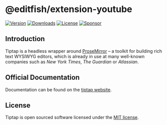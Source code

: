 # @editfish/extension-youtube
[![Version](https://img.shields.io/npm/v/@editfish/extension-youtube.svg?label=version)](https://www.npmjs.com/package/@editfish/extension-youtube)
[![Downloads](https://img.shields.io/npm/dm/@editfish/extension-youtube.svg)](https://npmcharts.com/compare/tiptap?minimal=true)
[![License](https://img.shields.io/npm/l/@editfish/extension-youtube.svg)](https://www.npmjs.com/package/@editfish/extension-youtube)
[![Sponsor](https://img.shields.io/static/v1?label=Sponsor&message=%E2%9D%A4&logo=GitHub)](https://github.com/sponsors/ueberdosis)

## Introduction
Tiptap is a headless wrapper around [ProseMirror](https://ProseMirror.net) – a toolkit for building rich text WYSIWYG editors, which is already in use at many well-known companies such as *New York Times*, *The Guardian* or *Atlassian*.

## Official Documentation
Documentation can be found on the [tiptap website](https://tiptap.dev).

## License
Tiptap is open sourced software licensed under the [MIT license](https://github.com/ueberdosis/tiptap/blob/main/LICENSE.md).
